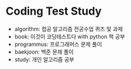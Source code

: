 # Coding Test Study
 - algorithm: 컴공 알고리즘 전공수업 퀴즈 및 과제
 - book: 이것이 코딩테스트다 with python 책 공부
 - programmus: 프로그래머스 문제 풀이
 - baekjoon: 백준 문제 풀이
 - study: 개인 알고리즘 공부